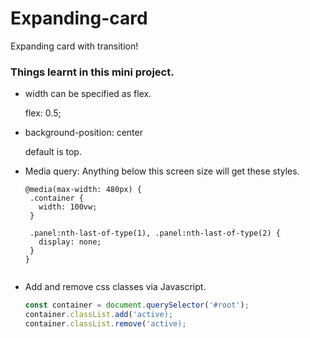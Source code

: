# Expanding-card
Expanding card with transition!

### Things learnt in this mini project.

- width can be specified as flex. 

  flex: 0.5;

- background-position: center
  
    default is top.
    
- Media query: 
   Anything below this screen size will get these styles.
   
   ```
   @media(max-width: 480px) {
    .container {
      width: 100vw;
    }
    
    .panel:nth-last-of-type(1), .panel:nth-last-of-type(2) {
      display: none;
    }
  }
  
  
- Add and remove css classes via Javascript.
  
     ```js
     const container = document.querySelector('#root');
     container.classList.add('active);
     container.classList.remove('active);
     ```
